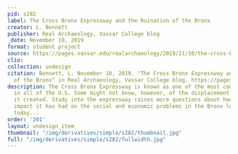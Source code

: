 ```yaml
---
pid: s282
label: The Cross Bronx Expressway and the Ruination of the Bronx
creator: L. Bennett
publisher: Real Archaeology, Vassar College blog
_date: November 10, 2019
format: student project
source: https://pages.vassar.edu/realarchaeology/2019/11/10/the-cross-bronx-expressway-and-the-ruination-of-the-bronx/
clio:
collection: undesign
citation: Bennett, L. November 10, 2019. "The Cross Bronx Expressway and the Ruination
  of the Bronx" in Real Archaeology, Vassar College blog. https://pages.vassar.edu/realarchaeology/2019/11/10/the-cross-bronx-expressway-and-the-ruination-of-the-bronx/
description: The Cross Bronx Expressway is known as one of the most congested roadways
  in all of the U.S. Some might not know, however, of the displacement and destruction
  it created. Study into the expressway raises more questions about how great of an
  impact it has had on the social and economic problems in the Bronx leading up to
  today...
order: '201'
layout: undesign_item
thumbnail: "/img/derivatives/simple/s282/thumbnail.jpg"
full: "/img/derivatives/simple/s282/fullwidth.jpg"
---
```

